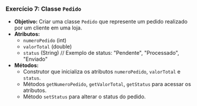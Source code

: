 ### Exercício 7: Classe `Pedido`

- **Objetivo:** Criar uma classe `Pedido` que represente um pedido realizado por um cliente em uma loja.
- **Atributos:**
  - `numeroPedido` (int)
  - `valorTotal` (double)
  - `status` (String) // Exemplo de status: "Pendente", "Processado", "Enviado"
- **Métodos:**
  - Construtor que inicializa os atributos `numeroPedido`, `valorTotal` e `status`.
  - Métodos `getNumeroPedido`, `getValorTotal`, `getStatus` para acessar os atributos.
  - Método `setStatus` para alterar o status do pedido.

